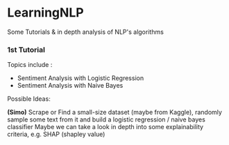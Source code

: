 # LearningNLP
Some Tutorials &amp; in depth analysis of NLP's algorithms


### 1st Tutorial 

Topics include : 
* Sentiment Analysis with Logistic Regression 
* Sentiment Analysis with Naive Bayes 

Possible Ideas: 

**(Simo)** Scrape or Find a small-size dataset (maybe from Kaggle), randomly sample some text from it and build a logistic regression / naive bayes classifier 
           Maybe we can take a look in depth into some explainability criteria, e.g. SHAP (shapley value) 
